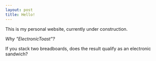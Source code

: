 ```yaml
---
layout: post
title: Hello!
---
```


This is my personal website, currently under construction.

_Why "ElectronicToast"?_

If you stack two breadboards, does the result qualify as an electronic sandwich?
